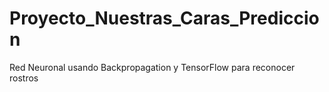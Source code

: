 # Proyecto_Nuestras_Caras_Prediccion
Red Neuronal usando Backpropagation y TensorFlow para reconocer rostros
